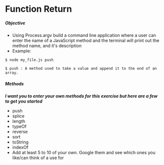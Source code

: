 # Function Return

##### Objective

* Using Process.argv build a command line application where a user can enter the name of a JavaScript method and the terminal will print out the method name, and it's description
* Example:

```
$ node my_file.js push

$ push : A method used to take a value and append it to the end of an array. 
```

##### Methods

***I want you to enter your own methods for this exercise but here are a few to get you started***

* push
* splice
* length
* typeOf
* reverse
* sort
* toString
* indexOf
* Add at least 5 to 10 of your own. Google them and see which ones you like/can think of a use for